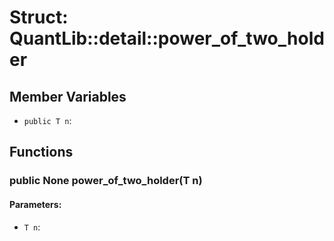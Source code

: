 # Struct: QuantLib::detail::power_of_two_holder

## Member Variables
- `public T n`: 

## Functions
### public None power_of_two_holder(T n)

#### Parameters:
- `T n`: 


